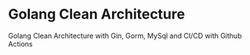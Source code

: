 # Golang Clean Architecture
Golang Clean Architecture with Gin, Gorm, MySql and CI/CD with Github Actions
